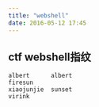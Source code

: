 ```yaml
---
title: "webshell"
date: 2016-05-12 17:45
---
```


## ctf webshell指纹

```
albert      albert
firesun
xiaojunjie  sunset
virink
```